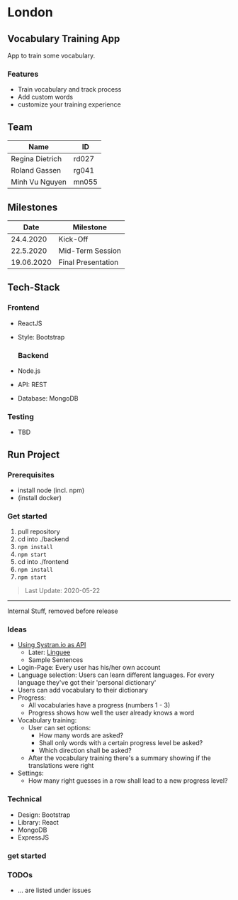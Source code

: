 # London

## Vocabulary Training App

App to train some vocabulary. 
### Features
- Train vocabulary and track process
- Add custom words 
- customize your training experience

## Team

| Name            | ID    |
|-----------------|-------|
| Regina Dietrich | rd027 |
| Roland Gassen   | rg041 |
| Minh Vu Nguyen  | mn055 |

## Milestones
|    Date    |     Milestone      |
| ---------- | ------------------ |
| 24.4.2020  | Kick-Off           |
| 22.5.2020  | Mid-Term Session   |
| 19.06.2020 | Final Presentation |

## Tech-Stack
  
### Frontend
- ReactJS
- Style: Bootstrap
  
  ### Backend
- Node.js
- API: REST
- Database: MongoDB

### Testing 
- TBD

## Run Project

### Prerequisites

* install node (incl. npm)
* (install docker)

### Get started
1. pull repository
2. cd into ./backend
3. `npm install`  
4. `npm start` 
5. cd into ./frontend
6. `npm install` 
7. `npm start` 

> Last Update: 2020-05-22

----
Internal Stuff, removed before release

### Ideas

* [Using Systran.io as API](https://platform.systran.net/index)
  * Later: [Linguee](https://github.com/imankulov/linguee-api)
  * Sample Sentences
* Login-Page: Every user has his/her own account
* Language selection: Users can learn different languages. For every language they've got their 'personal dictionary'
* Users can add vocabulary to their dictionary
* Progress:
  + All vocabularies have a progress (numbers 1 - 3)
  + Progress shows how well the user already knows a word
* Vocabulary training:
  + User can set options:
    - How many words are asked?
    - Shall only words with a certain progress level be asked?
    - Which direction shall be asked?
  + After the vocabulary training there's a summary showing if the translations were right
* Settings: 
  + How many right guesses in a row shall lead to a new progress level?


### Technical

* Design: Bootstrap
* Library: React
* MongoDB
* ExpressJS




### get started 




### TODOs

* ... are listed under issues